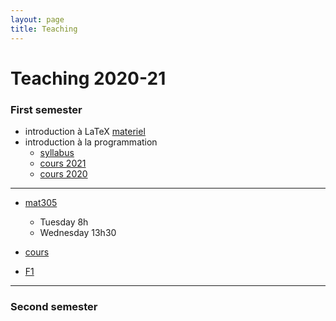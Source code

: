 ```yaml
---
layout: page
title: Teaching
---
```


# Teaching 2020-21

### First semester


- introduction à LaTeX [materiel](./LATEX/)
- introduction à la programmation 
  - [syllabus](./syllabus.md)
  - [cours 2021](./PROG/index.md)
  - [cours 2020](./PROG/cours_2020.md)


---

- [mat305](https://dlst.univ-grenoble-alpes.fr/enseignements/ressources-pedagogiques/l2-chimie-ressources-pedagogiques-255950.kjsp)
  - Tuesday 8h 
  - Wednesday 13h30

- [cours](./MAT305/cours.pdf)
- [F1](./MAT305/TD1.pdf)

---
 
### Second semester

